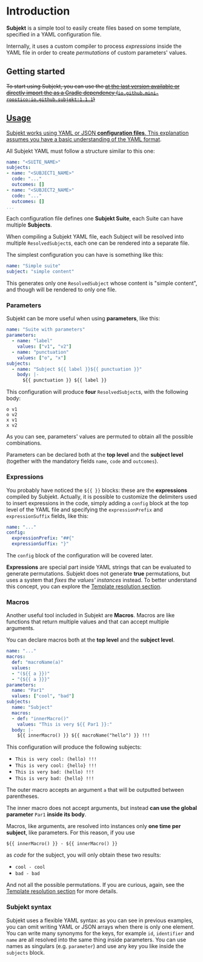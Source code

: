 # Introduction

**Subjekt** is a simple tool to easily create files based on some template, specified in a YAML configuration file.

Internally, it uses a custom compiler to process _expressions_ inside the YAML file in order to
create _permutations_ of custom parameters' values.

## Getting started

~~To start using Subjekt, you can use the <a href="Gradle-plugin.md"/> at the last version available or directly import 
the <a href="API.md"/> as a Gradle dependency (`io.github.mini-roostico:io.github.subjekt:1.1.1`)~~

## Usage

Subjekt works using YAML or JSON **configuration files**. 
This explanation assumes you have a basic understanding of the [YAML format](https://yaml.org/).

All Subjekt YAML must follow a structure similar to this one:

```yaml
name: "<SUITE_NAME>"
subjects:
- name: "<SUBJECT1_NAME>"
  code: "..."
  outcomes: []
- name: "<SUBJECT2_NAME>"
  code: "..."
  outcomes: []
...
```

Each configuration file defines one **Subjekt Suite**, each Suite can have multiple **Subjects**. 

When compiling a Subjekt YAML file, each Subject will be resolved into multiple `ResolvedSubject`s, each one can 
be rendered into a separate file. 

The simplest configuration you can have is something like this:

```yaml
name: "Simple suite"
subject: "simple content"
```

This generates only one `ResolvedSubject` whose content is "simple content", and though will be rendered to only one 
file. 

### Parameters

Subjekt can be more useful when using **parameters**, like this:

```yaml
name: "Suite with parameters"
parameters:
  - name: "label"
    values: ["v1", "v2"]
  - name: "punctuation"
    values: ["o", "x"]
subjects:
  - name: "Subject ${{ label }}${{ punctuation }}"
    body: |-
      ${{ punctuation }} ${{ label }}
```

This configuration will produce **four** `ResolvedSubject`s, with the following body:
```Generic
o v1
o v2
x v1
x v2
```

As you can see, parameters' values are permuted to obtain all the possible combinations.

Parameters can be declared both at the **top level** and the **subject level** (together with the mandatory fields 
`name`, `code` and `outcomes`).

### Expressions

You probably have noticed the `${{ }}` blocks: these are the **expressions** compiled by Subjekt. Actually, it is
possible to customize the delimiters used to insert expressions in the code, simply adding a `config` block at the top level 
of the YAML file and specifying the `expressionPrefix` and `expressionSuffix` fields, like this:

```yaml
name: "..."
config:
  expressionPrefix: "##{"
  expressionSuffix: "}"
```

The `config` block of the configuration will be covered later.

**Expressions** are special part inside YAML strings that can be evaluated to generate permutations. Subjekt does not
generate **true** permutations, but uses a system that _fixes the values' instances_ instead. To better understand this
concept, you can explore the [Template resolution section](Template-resolution.md). 

### Macros

Another useful tool included in Subjekt are **Macros**. Macros are like functions that return multiple values and that
can accept multiple arguments. 

You can declare macros both at the **top level** and the **subject level**.

```yaml
name: "..."
macros:
  def: "macroName(a)"
  values:
  - "(${{ a }})"
  - "{${{ a }}}"
parameters:
  name: "Par1"
  values: ["cool", "bad"]
subjects:
  name: "Subject"
  macros:
  - def: "innerMacro()"
    values: "This is very ${{ Par1 }}:"
  body: |-
    ${{ innerMacro() }} ${{ macroName("hello") }} !!!
```

This configuration will produce the following subjects:
- `This is very cool: (hello) !!!`
- `This is very cool: {hello} !!!`
- `This is very bad: (hello) !!!`
- `This is very bad: {hello} !!!`

The outer macro accepts an argument `a` that will be outputted between parentheses. 

The inner macro does not accept arguments, but instead **can use the global parameter** `Par1` **inside its body**. 

Macros, like arguments, are resolved into instances only **one time per subject**, like parameters. For this reason,
if you use 
```
${{ innerMacro() }} - ${{ innerMacro() }}
``` 
as _code_ for the subject, you will only obtain these two results:

- `cool - cool`
- `bad - bad`

And not all the possible permutations. If you are curious, again, see the [Template resolution section](Template-resolution.md)
for more details.

### Subjekt syntax

Subjekt uses a flexible YAML syntax: as you can see in previous examples, you can omit writing YAML or JSON arrays 
when there is only one element. You can write many synonyms for the keys, for example `id`, `identifier` and `name` 
are all resolved into the same thing inside parameters. You can use names as singulars (e.g. `parameter`) and use 
any key you like inside the `subjects` block.
